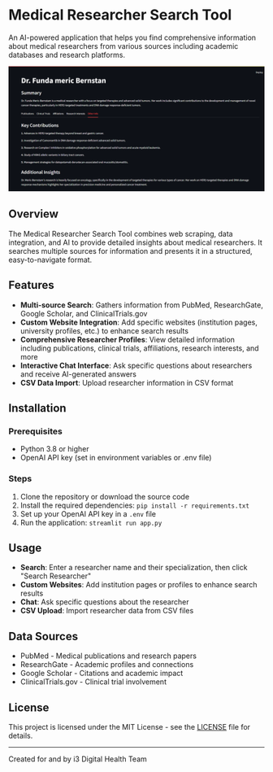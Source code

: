 # Medical Researcher Search Tool

An AI-powered application that helps you find comprehensive information about medical researchers from various sources including academic databases and research platforms.

![Medical Researcher Search Tool](images/Screenshot%202025-05-13%20182955.png)

## Overview

The Medical Researcher Search Tool combines web scraping, data integration, and AI to provide detailed insights about medical researchers. It searches multiple sources for information and presents it in a structured, easy-to-navigate format.

## Features

- **Multi-source Search**: Gathers information from PubMed, ResearchGate, Google Scholar, and ClinicalTrials.gov
- **Custom Website Integration**: Add specific websites (institution pages, university profiles, etc.) to enhance search results
- **Comprehensive Researcher Profiles**: View detailed information including publications, clinical trials, affiliations, research interests, and more
- **Interactive Chat Interface**: Ask specific questions about researchers and receive AI-generated answers
- **CSV Data Import**: Upload researcher information in CSV format

## Installation

### Prerequisites

- Python 3.8 or higher
- OpenAI API key (set in environment variables or .env file)

### Steps

1. Clone the repository or download the source code
2. Install the required dependencies: `pip install -r requirements.txt`
3. Set up your OpenAI API key in a `.env` file
4. Run the application: `streamlit run app.py`

## Usage

- **Search**: Enter a researcher name and their specialization, then click "Search Researcher"
- **Custom Websites**: Add institution pages or profiles to enhance search results
- **Chat**: Ask specific questions about the researcher
- **CSV Upload**: Import researcher data from CSV files

## Data Sources

- PubMed - Medical publications and research papers
- ResearchGate - Academic profiles and connections
- Google Scholar - Citations and academic impact
- ClinicalTrials.gov - Clinical trial involvement

## License

This project is licensed under the MIT License - see the [LICENSE](LICENSE) file for details.

---

 Created for and by i3 Digital Health Team
